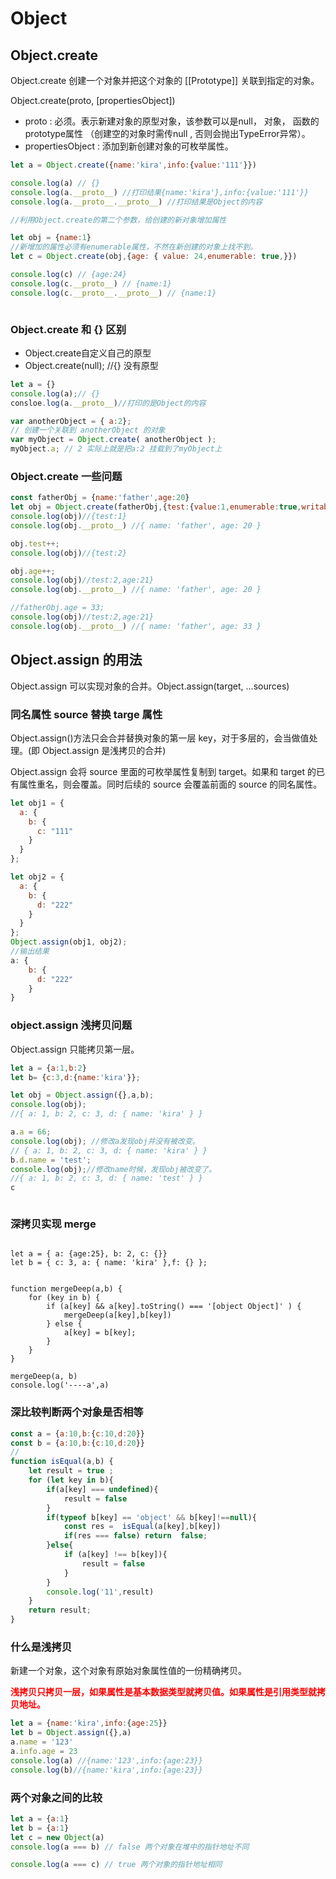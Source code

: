 # Object


## Object.create


Object.create 创建一个对象并把这个对象的 [[Prototype]] 关联到指定的对象。

Object.create(proto, [propertiesObject])

- proto : 必须。表示新建对象的原型对象，该参数可以是null， 对象， 函数的prototype属性 （创建空的对象时需传null , 否则会抛出TypeError异常）。
- propertiesObject :  添加到新创建对象的可枚举属性。

```javascript
let a = Object.create({name:'kira',info:{value:'111'}})

console.log(a) // {}
console.log(a.__proto__) //打印结果{name:'kira'},info:{value:'111'}}
console.log(a.__proto__.__proto__) //打印结果是Object的内容

//利用Object.create的第二个参数，给创建的新对象增加属性

let obj = {name:1}
//新增加的属性必须有enumerable属性，不然在新创建的对象上找不到。
let c = Object.create(obj,{age: { value: 24,enumerable: true,}})

console.log(c) // {age:24}
console.log(c.__proto__) // {name:1}
console.log(c.__proto__.__proto__) // {name:1}



```
### Object.create 和 {} 区别

- Object.create自定义自己的原型
- Object.create(null); //{} 没有原型

```javascript
let a = {}
console.log(a);// {}
consloe.log(a.__proto__)//打印的是Object的内容 
```

```javascript
var anotherObject = { a:2};
// 创建一个关联到 anotherObject 的对象
var myObject = Object.create( anotherObject );
myObject.a; // 2 实际上就是把a:2 挂载到了myObject上
```

### Object.create 一些问题

```javascript
const fatherObj = {name:'father',age:20}
let obj = Object.create(fatherObj,{test:{value:1,enumerable:true,writable:true}})
console.log(obj)//{test:1}
console.log(obj.__proto__) //{ name: 'father', age: 20 }

obj.test++;
console.log(obj)//{test:2}

obj.age++;
console.log(obj)//test:2,age:21}
console.log(obj.__proto__) //{ name: 'father', age: 20 }

//fatherObj.age = 33;
console.log(obj)//test:2,age:21}
console.log(obj.__proto__) //{ name: 'father', age: 33 }

```
## Object.assign 的用法

Object.assign 可以实现对象的合并。Object.assign(target, ...sources)

### 同名属性 source 替换 targe 属性

Object.assign()方法只会合并替换对象的第一层 key，对于多层的，会当做值处理。(即 Object.assign 是浅拷贝的合并)

Object.assign 会将 source 里面的可枚举属性复制到 target。如果和 target 的已有属性重名，则会覆盖。同时后续的 source 会覆盖前面的 source 的同名属性。

```javascript
let obj1 = {
  a: {
    b: {
      c: "111"
    }
  }
};

let obj2 = {
  a: {
    b: {
      d: "222"
    }
  }
};
Object.assign(obj1, obj2);
//输出结果
a: {
    b: {
      d: "222"
    }
}
```

### object.assign 浅拷贝问题

Object.assign 只能拷贝第一层。

```javascript
let a = {a:1,b:2}
let b= {c:3,d:{name:'kira'}};

let obj = Object.assign({},a,b);
console.log(obj);
//{ a: 1, b: 2, c: 3, d: { name: 'kira' } }

a.a = 66;
console.log(obj); //修改a发现obj并没有被改变。
// { a: 1, b: 2, c: 3, d: { name: 'kira' } }
b.d.name = 'test';
console.log(obj);//修改name时候，发现obj被改变了。
//{ a: 1, b: 2, c: 3, d: { name: 'test' } }
c



```

### 深拷贝实现 merge

```

let a = { a: {age:25}, b: 2, c: {}}
let b = { c: 3, a: { name: 'kira' },f: {} };


function mergeDeep(a,b) {
    for (key in b) {
        if (a[key] && a[key].toString() === '[object Object]' ) {
            mergeDeep(a[key],b[key])
        } else {
            a[key] = b[key];
        }
    }
}

mergeDeep(a, b)
console.log('----a',a)

```


### 深比较判断两个对象是否相等

```javascript
const a = {a:10,b:{c:10,d:20}}
const b = {a:10,b:{c:10,d:20}}
//
function isEqual(a,b) {
    let result = true ;
    for (let key in b){
        if(a[key] === undefined){
            result = false
        }
        if(typeof b[key] == 'object' && b[key]!==null){
            const res =  isEqual(a[key],b[key])
            if(res === false) return  false;
        }else{
            if (a[key] !== b[key]){
                result = false
            }
        }
        console.log('11',result)
    }
    return result;
}

```

### 什么是浅拷贝

新建一个对象，这个对象有原始对象属性值的一份精确拷贝。

**<font color="red">浅拷贝只拷贝一层，如果属性是基本数据类型就拷贝值。如果属性是引用类型就拷贝地址。</font>**


```javascript
let a = {name:'kira',info:{age:25}}
let b = Object.assign({},a)
a.name = '123'
a.info.age = 23
console.log(a) //{name:'123',info:{age:23}}
console.log(b)//{name:'kira',info:{age:23}}

```

### 两个对象之间的比较

```javascript
let a = {a:1}
let b = {a:1}
let c = new Object(a)
console.log(a === b) // false 两个对象在堆中的指针地址不同

console.log(a === c) // true 两个对象的指针地址相同
```